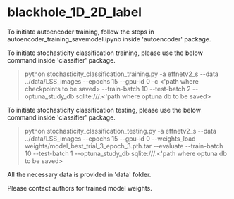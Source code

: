 # blackhole_1D_2D_label

To initiate autoencoder training, follow the steps in autoencoder_training_savemodel.ipynb inside 'autoencoder' package.

To initiate stochasticity classification training, please use the below command inside 'classifier' package.

> python stochasticity_classification_training.py -a effnetv2_s --data ../data/LSS_images --epochs 15 --gpu-id 0 -c <'path where checkpoints to be saved> --train-batch 10 --test-batch 2 --optuna_study_db sqlite:///.<'path where optuna db to be saved>


To initiate stochasticity classification testing, please use the below command inside 'classifier' package.

> python stochasticity_classification_testing.py -a effnetv2_s --data ../data/LSS_images --epochs 15 --gpu-id 0 --weights_load weights/model_best_trial_3_epoch_3.pth.tar --evaluate --train-batch 10 --test-batch 1 --optuna_study_db sqlite:///.<'path where optuna db to be saved>

All the necessary data is provided in 'data' folder.

Please contact authors for trained model weights.
